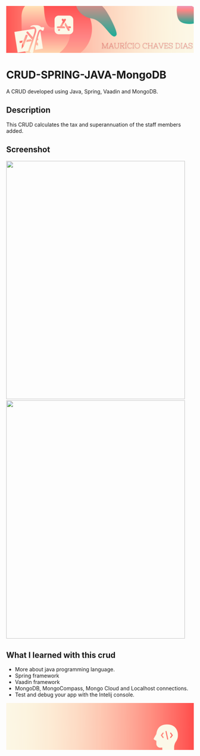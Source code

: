 ![Begin Banner](Documentation/readme-begin-banner-mau.png)

#  CRUD-SPRING-JAVA-MongoDB

A CRUD developed using Java, Spring, Vaadin and MongoDB.

## Description

This CRUD calculates the tax and superannuation of the staff members added.


## Screenshot

<img src= Documentation/ScreenShot1.gif  height="640" width="480">      
<img src= Documentation/ScreenShot2.gif height="640" width="480">


## What I learned with this crud

* More about java programming language.
* Spring framework
* Vaadin framework
* MongoDB, MongoCompass, Mongo Cloud and Localhost connections.
* Test and debug your app with the Intelij console.

![End Banner](Documentation/readme-end-banner-mau.png)

